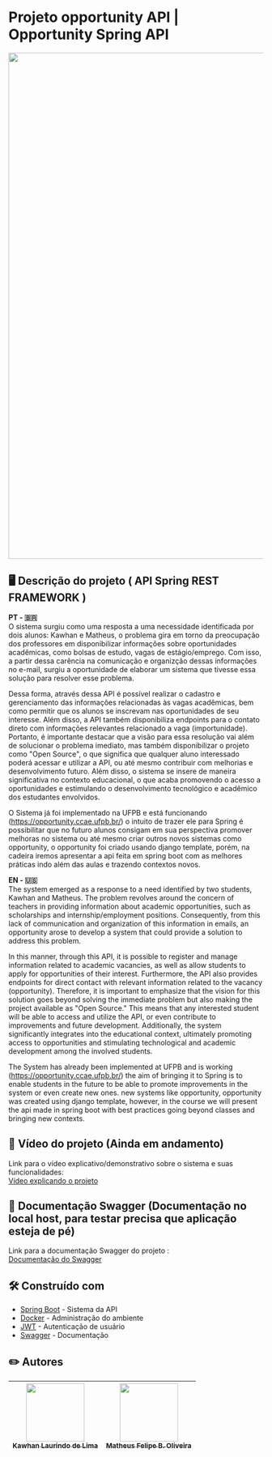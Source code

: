 # Projeto opportunity API | Opportunity Spring API

<img src="https://i.imgur.com/W1Zhrjv.png" width="1000" />

## 🖥️ Descrição do projeto ( API Spring REST FRAMEWORK )

**PT - 🇧🇷**  
O sistema surgiu como uma resposta a uma necessidade identificada por dois alunos: Kawhan e Matheus, o problema gira em torno da preocupação dos professores em disponibilizar informações sobre oportunidades acadêmicas, como bolsas de estudo, vagas de estágio/emprego. Com isso, a partir dessa carência na comunicação e organizção dessas informações no e-mail, surgiu a oportunidade de elaborar um sistema que tivesse essa solução para resolver esse problema.  

Dessa forma, através dessa API é possível realizar o cadastro e gerenciamento das informações relacionadas às vagas acadêmicas, bem como permitir que os alunos se inscrevam nas oportunidades de seu interesse. Além disso, a API também disponibiliza endpoints para o contato direto com informações relevantes relacionado a vaga (importunidade). Portanto, é importante destacar que a visão para essa resolução vai além de solucionar o problema imediato, mas também disponibilizar o projeto como "Open Source", o que significa que qualquer aluno interessado poderá acessar e utilizar a API, ou até mesmo contribuir com melhorias e desenvolvimento futuro. Além disso, o sistema se insere de maneira significativa no contexto educacional, o que acaba promovendo o acesso a oportunidades e estimulando o desenvolvimento tecnológico e acadêmico dos estudantes envolvidos.

O Sistema já foi implementado na UFPB e está funcionando (https://opportunity.ccae.ufpb.br/) o intuito de trazer ele para Spring é possibilitar que no futuro alunos consigam em sua perspectiva promover melhoras no sistema ou até mesmo criar outros novos sistemas como opportunity, o opportunity foi criado usando django template, porém, na cadeira iremos apresentar a api feita em spring boot com as melhores práticas indo além das aulas e trazendo contextos novos. 

**EN - 🇺🇸**  
The system emerged as a response to a need identified by two students, Kawhan and Matheus. The problem revolves around the concern of teachers in providing information about academic opportunities, such as scholarships and internship/employment positions. Consequently, from this lack of communication and organization of this information in emails, an opportunity arose to develop a system that could provide a solution to address this problem.

In this manner, through this API, it is possible to register and manage information related to academic vacancies, as well as allow students to apply for opportunities of their interest. Furthermore, the API also provides endpoints for direct contact with relevant information related to the vacancy (opportunity). Therefore, it is important to emphasize that the vision for this solution goes beyond solving the immediate problem but also making the project available as "Open Source." This means that any interested student will be able to access and utilize the API, or even contribute to improvements and future development. Additionally, the system significantly integrates into the educational context, ultimately promoting access to opportunities and stimulating technological and academic development among the involved students.

The System has already been implemented at UFPB and is working (https://opportunity.ccae.ufpb.br/) the aim of bringing it to Spring is to enable students in the future to be able to promote improvements in the system or even create new ones. new systems like opportunity, opportunity was created using django template, however, in the course we will present the api made in spring boot with best practices going beyond classes and bringing new contexts.

## 🎥 Vídeo do projeto (Ainda em andamento)
Link para o vídeo explicativo/demonstrativo sobre o sistema e suas funcionalidades:  
[Vídeo explicando o projeto](https://google.com)

## 🔧 Documentação Swagger (Documentação no local host, para testar precisa que aplicação esteja de pé)
Link para a documentação Swagger do projeto :  
[Documentação do Swagger](http://localhost:8081/swagger-ui/index.html)

## 🛠️ Construído com
* [Spring Boot](https://spring.io/projects/spring-boot) - Sistema da API
* [Docker](https://www.docker.com/) - Administração do ambiente
* [JWT](https://jwt.io/) - Autenticação de usuário
* [Swagger](https://swagger.io/) - Documentação

## ✏️ Autores
|  [<img src="https://avatars.githubusercontent.com/u/69232156?v=4" width=115><br><sub>Kawhan Laurindo de Lima</sub>](https://github.com/Kawhan) | [<img src="https://avatars.githubusercontent.com/u/82915269?v=4" width=115><br><sub>Matheus Felipe B. Oliveira</sub>](https://github.com/matheusfelipe20)
| :---: | :---: |

